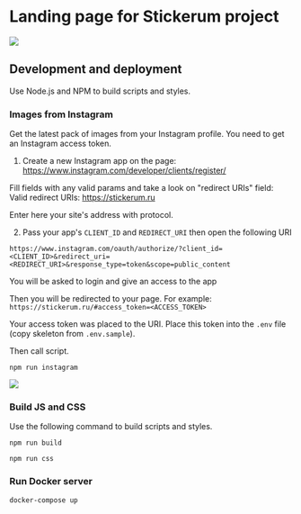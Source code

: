 # Landing page for Stickerum project

[![](https://capella.pics/8a741ff4-ac50-4e63-8622-261fd6cf7455.jpg/cover/eff2f5)](https://stickerum.ru/)

## Development and deployment

Use Node.js and NPM to build scripts and styles.

### Images from Instagram

Get the latest pack of images from your Instagram profile. You need to get an Instagram access token.

1. Create a new Instagram app on the page:
https://www.instagram.com/developer/clients/register/

Fill fields with any valid params and take a look on "redirect URIs" field:
Valid redirect URIs: https://stickerum.ru

Enter here your site's address with protocol.

2. Pass your app's `CLIENT_ID` and `REDIRECT_URI` then open the following URI

`https://www.instagram.com/oauth/authorize/?client_id=<CLIENT_ID>&redirect_uri=<REDIRECT_URI>&response_type=token&scope=public_content`

You will be asked to login and give an access to the app

Then you will be redirected to your page.
For example: `https://stickerum.ru/#access_token=<ACCESS_TOKEN>`

Your access token was placed to the URI. Place this token into the `.env` file (copy skeleton from `.env.sample`).

Then call script.

```
npm run instagram
```

![](https://capella.pics/d56f50bb-22b8-4db6-9448-de9f0830c137.jpg)

### Build JS and CSS

Use the following command to build scripts and styles.

```
npm run build
```

```
npm run css
```

### Run Docker server

```shell
docker-compose up
```
